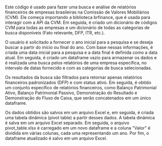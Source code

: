 Este código é usado para fazer uma busca e análise de relatórios financeiros de empresas brasileiras na Comissão de Valores Mobiliários (CVM). Ele começa importando a biblioteca brfinance, que é usada para interagir com a API da CVM. Em seguida, é criado um dicionário de códigos CVM para todas as empresas e um dicionário de todas as categorias de busca disponíveis (Fato relevante, DFP, ITR, etc.).

O usuário é solicitado a fornecer o ano inicial para a pesquisa e se deseja buscar a partir do início ou final do ano. Com base nessas informações, é criada uma data inicial para a pesquisa e a data final é definida como a data atual. Em seguida, é criado um dataframe vazio para armazenar os dados e é realizada uma busca pelos relatórios de uma empresa específica, no intervalo de datas fornecido e com as categorias de busca selecionadas.

Os resultados da busca são filtrados para retornar apenas relatórios financeiros padronizados (DFP) e com status ativo. Em seguida, é obtido um conjunto específico de relatórios financeiros, como Balanço Patrimonial Ativo, Balanço Patrimonial Passivo, Demonstração do Resultado e Demonstração do Fluxo de Caixa, que serão concatenados em um único dataframe.

Os dados obtidos são salvos em um arquivo Excel e, em seguida, é criada uma tabela dinâmica (pivot table) a partir desses dados. A tabela dinâmica é salva em um arquivo Excel separado. Em seguida, o arquivo pivot_table.xlsx é carregado em um novo dataframe e a coluna "Valor" é dividida em várias colunas, cada uma representando um ano. Por fim, o dataframe atualizado é salvo em um arquivo Excel.